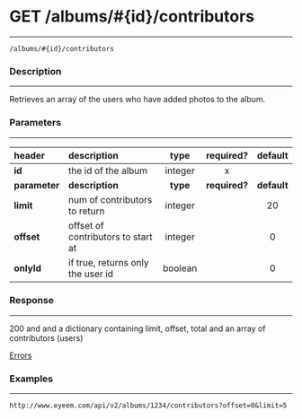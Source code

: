 # GET /albums/#{id}/contributors 
***
`/albums/#{id}/contributors`

### Description
***
Retrieves an array of the users who have added photos to the album.

### Parameters
***

|header| description| type |required? |default|
|:---------|:--------------|:----------:|:------------:|:------------:|
|**id**| the id of the album|integer|x||
|**parameter**| **description**| **type** |**required?** |**default**|
|**limit**|num of contributors to return|integer||20|
|**offset**|offset of contributors to start at|integer||0|
|**onlyId**|if true, returns only the user id|boolean||0|


### Response
***

200 and and a dictionary containing limit, offset, total and an array of contributors (users)


[Errors](https://github.com/eyeem/API/blob/master/resources/errors.md)
### Examples
***

`http://www.eyeem.com/api/v2/albums/1234/contributors?offset=0&limit=5`




 